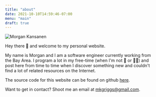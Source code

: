 ```yaml
---
title: "about"
date: 2021-10-10T14:59:46-07:00
menu: "main"
draft: true
---
```


![Morgan Kansanen](/images/morgan-kansanen.jpg)

Hey there 👋 and welcome to my personal website.

My name is Morgan and I am a software engineer currently working from the Bay Area. I program a lot in my free-time (when I'm not 🧶 or 🏃‍♀️) and post here from time to time when I discover something new and couldn't find a lot of related resources on the Internet.

The source code for this website can be found on github [here]().

Want to get in contact? Shoot me an email at [mkgriggs@gmail.com](mailto:mkgriggs@gmail.com).
